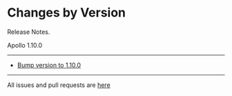 Changes by Version
==================
Release Notes.

Apollo 1.10.0

------------------
* [Bump version to 1.10.0](https://github.com/ctripcorp/apollo/pull/3917)

------------------
All issues and pull requests are [here](https://github.com/ctripcorp/apollo/milestone/8?closed=1)

